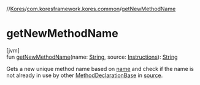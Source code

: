 //[Kores](../../index.md)/[com.koresframework.kores.common](index.md)/[getNewMethodName](get-new-method-name.md)

# getNewMethodName

[jvm]\
fun [getNewMethodName](get-new-method-name.md)(name: [String](https://kotlinlang.org/api/latest/jvm/stdlib/kotlin/-string/index.html), source: [Instructions](../com.koresframework.kores/-instructions/index.md)): [String](https://kotlinlang.org/api/latest/jvm/stdlib/kotlin/-string/index.html)

Gets a new unique method name based on [name](get-new-method-name.md) and check if the name is not already in use by other [MethodDeclarationBase](../com.koresframework.kores.base/-method-declaration-base/index.md) in [source](get-new-method-name.md).

